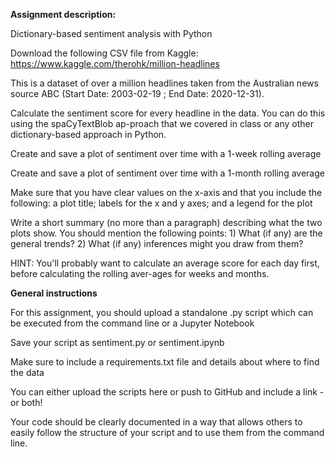 **Assignment description:**

Dictionary-based sentiment analysis with Python

Download the following CSV file from Kaggle:
https://www.kaggle.com/therohk/million-headlines

This is a dataset of over a million headlines taken from the Australian news source ABC (Start Date: 2003-02-19 ; End Date: 2020-12-31).

Calculate the sentiment score for every headline in the data. You can do this using the spaCyTextBlob ap-proach that we covered in class or any other dictionary-based approach in Python.

Create and save a plot of sentiment over time with a 1-week rolling average

Create and save a plot of sentiment over time with a 1-month rolling average

Make sure that you have clear values on the x-axis and that you include the following: a plot title; labels for the x and y axes; and a legend for the plot

Write a short summary (no more than a paragraph) describing what the two plots show. You should mention the following points: 1) What (if any) are the general trends? 2) What (if any) inferences might you draw from them?

HINT: You'll probably want to calculate an average score for each day first, before calculating the rolling aver-ages for weeks and months.

**General instructions**

For this assignment, you should upload a standalone .py script which can be executed from the command line or a Jupyter Notebook

Save your script as sentiment.py or sentiment.ipynb

Make sure to include a requirements.txt file and details about where to find the data

You can either upload the scripts here or push to GitHub and include a link - or both!

Your code should be clearly documented in a way that allows others to easily follow the structure of your script and to use them from the command line. 
